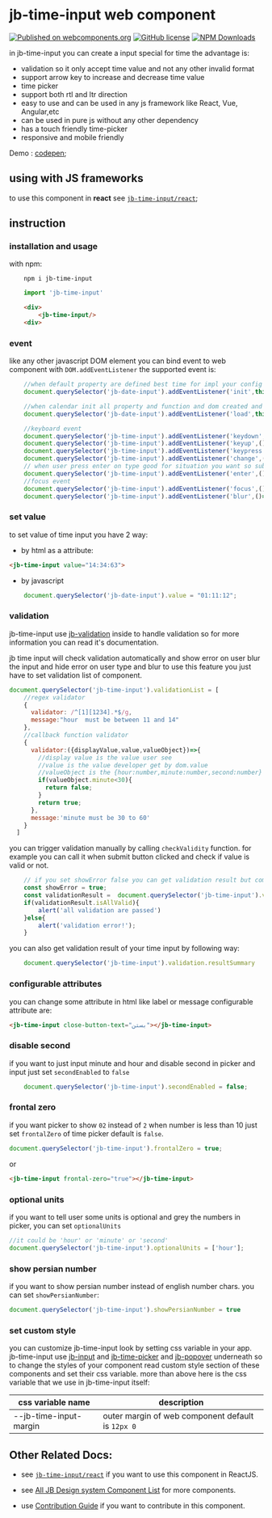 # jb-time-input web component

[![Published on webcomponents.org](https://img.shields.io/badge/webcomponents.org-published-blue.svg)](https://www.webcomponents.org/element/jb-time-input)
[![GitHub license](https://img.shields.io/badge/license-MIT-brightgreen.svg)](https://raw.githubusercontent.com/javadbat/jb-time-input/main/LICENSE)
[![NPM Downloads](https://img.shields.io/npm/dw/jb-time-input)](https://www.npmjs.com/package/jb-time-input)

in jb-time-input you can create a input special for time the advantage is:

- validation so it only accept time value and not any other invalid format
- support arrow key to increase and decrease time value
- time picker
- support both rtl and ltr direction
- easy to use and can be used in any js framework like React, Vue, Angular,etc
- can be used in pure js without any other dependency
- has a touch friendly time-picker
- responsive and mobile friendly

Demo : [codepen](https://codepen.io/javadbat/pen/QWdxzKb);

## using with JS frameworks

to use this component in **react** see [`jb-time-input/react`](https://github.com/javadbat/jb-time-input/tree/main/react);

## instruction

### installation and usage

with npm:

```command
    npm i jb-time-input
```

```javascript
    import 'jb-time-input'
```

```HTML
    <div>
        <jb-time-input/>
    <div>
```

### event

like any other javascript DOM element you can bind event to web component with `DOM.addEventListener` the supported event is:

```javascript
    //when default property are defined best time for impl your config
    document.querySelector('jb-date-input').addEventListener('init',this.onCalendarElementInitiated);

    //when calendar init all property and function and dom created and bind successully
    document.querySelector('jb-date-input').addEventListener('load',this.onCalendarElementLoaded);

    //keyboard event
    document.querySelector('jb-time-input').addEventListener('keydown',()=>{});
    document.querySelector('jb-time-input').addEventListener('keyup',()=>{});
    document.querySelector('jb-time-input').addEventListener('keypress',()=>{});
    document.querySelector('jb-time-input').addEventListener('change',()=>{});
    // when user press enter on type good for situation you want so submit form or call search function on user press enter. 
    document.querySelector('jb-time-input').addEventListener('enter',()=>{});
    //focus event
    document.querySelector('jb-time-input').addEventListener('focus',()=>{});
    document.querySelector('jb-time-input').addEventListener('blur',()=>{});
```

### set value

to set value of time input you have 2 way:

- by html as a attribute:

```html
<jb-time-input value="14:34:63">
```

- by javascript

```javascript
    document.querySelector('jb-date-input').value = "01:11:12";
```

### validation
jb-time-input use [jb-validation](https://github.com/javadbat/jb-validation) inside to handle validation so for more information you can read it's documentation.  

jb time input will check validation automatically and show error on user blur the input and hide error on user type and blur to use this feature you just have to set validation list of component.

```javascript
document.querySelector('jb-time-input').validationList = [
    //regex validator
    {
      validator: /^[1][1234].*$/g,
      message:"hour  must be between 11 and 14"
    },
    //callback function validator
    {
      validator:({displayValue,value,valueObject})=>{
        //display value is the value user see
        //value is the value developer get by dom.value
        //valueObject is the {hour:number,minute:number,second:number} object contain inputted value in number
        if(valueObject.minute<30){
          return false;
        }
        return true;
      },
      message:'minute must be 30 to 60'
    }
  ]
```

you can trigger validation manually by calling `checkValidity` function. for example you can call it when submit button clicked and check if value is valid or not.

```javascript
    // if you set showError false you can get validation result but component wont show error to user by itself its good when you want show error in your own way
    const showError = true;
    const validationResult =  document.querySelector('jb-time-input').validation.checkValidity(showError);
    if(validationResult.isAllValid){
        alert('all validation are passed')
    }else{
        alert('validation error!');
    }

```

you can also get validation result of your time input by following way:

```javascript
    document.querySelector('jb-time-input').validation.resultSummary

```

### configurable attributes

you can change some attribute in html like label or message configurable attribute are:

```HTML
<jb-time-input close-button-text="بستن"></jb-time-input>
```

### disable second
if you want to just input minute and hour and disable second in picker and input just set `secondEnabled` to `false`
```javascript
    document.querySelector('jb-time-input').secondEnabled = false;
```
### frontal zero
if you want picker to show `02` instead of `2` when number is less than 10 just set `frontalZero` of time picker default is `false`.    
```js
document.querySelector('jb-time-input').frontalZero = true;
```
or
```html
<jb-time-input frontal-zero="true"></jb-time-input>
```
### optional units
if you want to tell user some units is optional and grey the numbers in picker, you can set `optionalUnits`
```js
//it could be 'hour' or 'minute' or 'second'
document.querySelector('jb-time-input').optionalUnits = ['hour'];
```
### show persian number
if you want to show persian number instead of english number chars. you can set `showPersianNumber`:
```js 
document.querySelector('jb-time-input').showPersianNumber = true
```

### set custom style

you can customize jb-time-input look  by setting css variable in your app.    
jb-time-input use [jb-input](https://github.com/javadbat/jb-input) and [jb-time-picker](https://github.com/javadbat/jb-time-picker) and [jb-popover](https://github.com/javadbat/jb-popover) underneath so to change the styles of your component read custom style section of these components and set their css variable.
more than above here is the css variable that we use in jb-time-input itself:

| css variable name                       | description                                                                                              |
| -------------                           | -------------                                                                                            |
| --jb-time-input-margin                  | outer margin of web component default is `12px 0`                                                        |

## Other Related Docs:

- see [`jb-time-input/react`](https://github.com/javadbat/jb-time-input/tree/main/react) if you want to use this component in ReactJS.

- see [All JB Design system Component List](https://github.com/javadbat/design-system/blob/main/docs/component-list.md) for more components.

- use [Contribution Guide](https://github.com/javadbat/design-system/blob/main/docs/contribution-guide.md) if you want to contribute in this component.